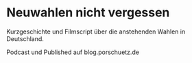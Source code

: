# Neuwahlen nicht vergessen

Kurzgeschichte und Filmscript über die anstehenden Wahlen in Deutschland.

Podcast und Published auf blog.porschuetz.de
